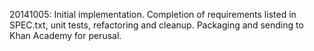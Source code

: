 20141005: Initial implementation. Completion of requirements listed in
          SPEC.txt, unit tests, refactoring and cleanup. Packaging and 
          sending to Khan Academy for perusal.
